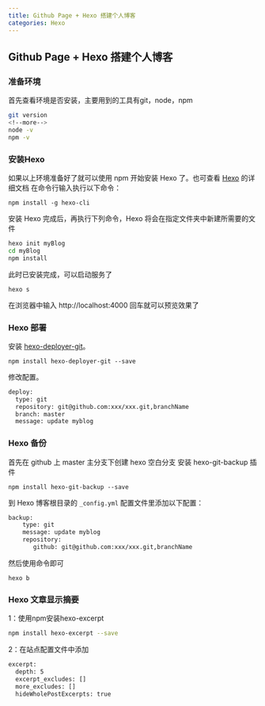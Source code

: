 ```yaml
---
title: Github Page + Hexo 搭建个人博客
categories: Hexo
---
```


## Github Page + Hexo 搭建个人博客

### 准备环境

首先查看环境是否安装，主要用到的工具有git，node，npm

```bash
git version
<!--more-->
node -v
npm -v
```

### 安装Hexo

如果以上环境准备好了就可以使用 npm 开始安装 Hexo 了。也可查看 [Hexo](https://link.segmentfault.com/?url=https%3A%2F%2Fhexo.io%2Fzh-cn%2F) 的详细文档
在命令行输入执行以下命令：

`npm install -g hexo-cli`

安装 Hexo 完成后，再执行下列命令，Hexo 将会在指定文件夹中新建所需要的文件

```bash
hexo init myBlog
cd myBlog
npm install
```

此时已安装完成，可以启动服务了

`hexo s`

在浏览器中输入 http://localhost:4000 回车就可以预览效果了

### Hexo 部署

安装 [hexo-deployer-git](https://github.com/hexojs/hexo-deployer-git)。

`npm install hexo-deployer-git --save`

修改配置。

```bash
deploy:
  type: git
  repository: git@github.com:xxx/xxx.git,branchName
  branch: master
  message: update myblog
```

### Hexo 备份

首先在 github 上 master 主分支下创建 hexo 空白分支
安装 hexo-git-backup 插件

`npm install hexo-git-backup --save`

到 Hexo 博客根目录的 `_config.yml` 配置文件里添加以下配置：

```bash
backup:
    type: git
    message: update myblog
    repository:
       github: git@github.com:xxx/xxx.git,branchName
```

然后使用命令即可

`hexo b`

### Hexo 文章显示摘要

1：使用npm安装hexo-excerpt

```bash
npm install hexo-excerpt --save
```

2：在站点配置文件中添加

```bash
excerpt:
  depth: 5  
  excerpt_excludes: []
  more_excludes: []
  hideWholePostExcerpts: true
```

